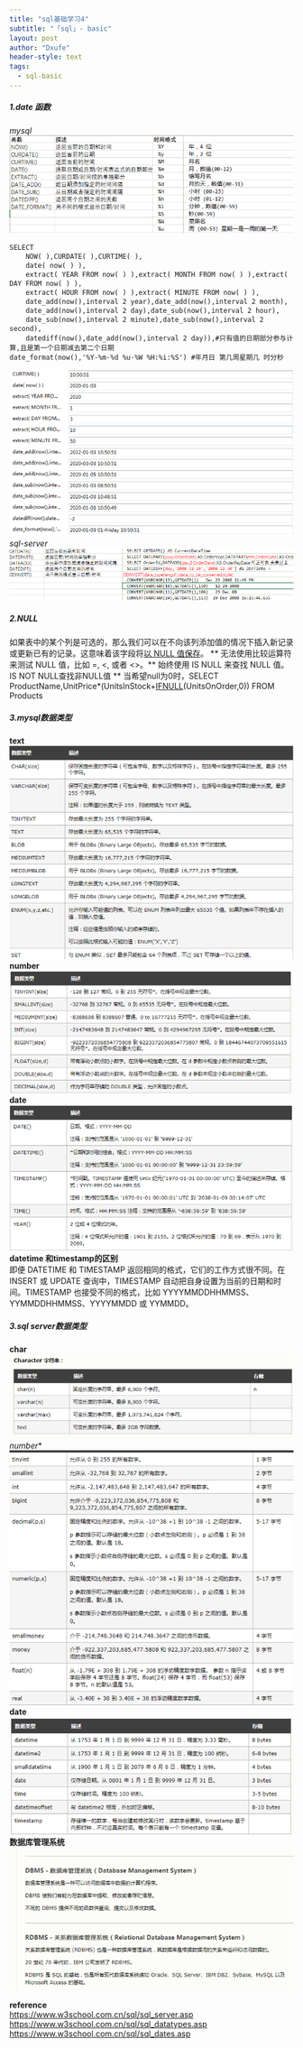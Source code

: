 ```yaml
---
title: "sql基础学习4"
subtitle: "「sql」- basic"
layout: post
author: "Dxufe"
header-style: text
tags:
  - sql-basic
---
```

##### 1.date 函数  
*mysql*  
![avatar](/img/mysql_datefunction.png)  
```
SELECT
	NOW( ),CURDATE( ),CURTIME( ),
	date( now( ) ),
	extract( YEAR FROM now( ) ),extract( MONTH FROM now( ) ),extract( DAY FROM now( ) ),
	extract( HOUR FROM now( ) ),extract( MINUTE FROM now( ) ),
	date_add(now(),interval 2 year),date_add(now(),interval 2 month),
	date_add(now(),interval 2 day),date_sub(now(),interval 2 hour),
	date_sub(now(),interval 2 minute),date_sub(now(),interval 2 second),
	datediff(now(),date_add(now(),interval 2 day)),#只有值的日期部分参与计算,且是第一个日期减去第二个日期
date_format(now(),'%Y-%m-%d %u-%W %H:%i:%S') #年月日 第几周星期几 时分秒 
```  
![avatar](/img/mysql_dateresult.png)  
*sql-server*
![avatar](/img/sql-server-date.png)  
##### 2.NULL
   如果表中的某个列是可选的，那么我们可以在不向该列添加值的情况下插入新记录或更新已有的记录。这意味着该字段将<u>以 NULL 值保存</u>。
 **  无法使用比较运算符来测试 NULL 值，比如 =, <, 或者 <>。** 始终使用 IS NULL 来查找 NULL 值。IS NOT NULL查找非NULL值 **
    当希望null为0时，SELECT ProductName,UnitPrice*(UnitsInStock+<u>IFNULL</u>(UnitsOnOrder,0)) FROM Products
##### 3.mysql数据类型  
**text**  
![avatar](/img/mysql_text.png)  
**number**  
![avatar](/img/mysql_number.png)  
 **date**  
![avatar](/img/mysql_dateformat.png )
 **datetime 和timestamp的区别**  
 即便 DATETIME 和 TIMESTAMP 返回相同的格式，它们的工作方式很不同。在 INSERT 或 UPDATE 查询中，TIMESTAMP 自动把自身设置为当前的日期和时间。TIMESTAMP 也接受不同的格式，比如 YYYYMMDDHHMMSS、YYMMDDHHMMSS、YYYYMMDD 或 YYMMDD。  
 ##### 3.sql server数据类型  
**char**   
![avatar](/img/sql_charformat.png)  
*number**   
![avatar](/img/sql_numberformat.png)  
**date**   
![avatar](/img/sql_dateformat.png)  
**数据库管理系统**  
![avatar](/img/sql_RDBMS.png)


**reference**  
https://www.w3school.com.cn/sql/sql_server.asp  
https://www.w3school.com.cn/sql/sql_datatypes.asp  
https://www.w3school.com.cn/sql/sql_dates.asp
